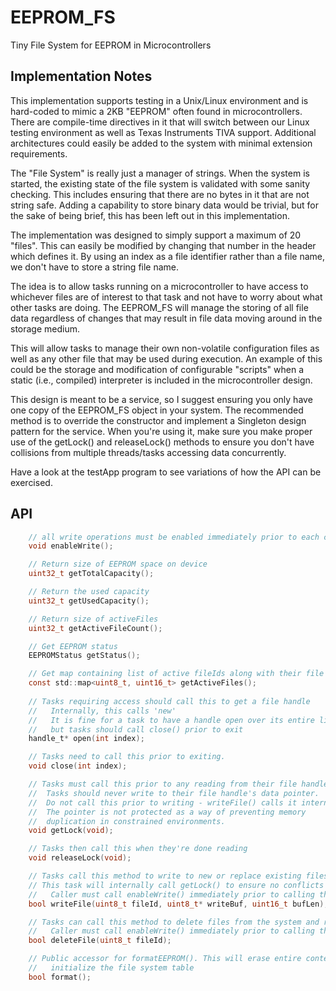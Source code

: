 # EEPROM_FS
Tiny File System for EEPROM in Microcontrollers

## Implementation Notes
This implementation supports testing in a Unix/Linux environment and is hard-coded to mimic a 2KB "EEPROM" often found in microcontrollers. There are compile-time directives in it that will switch between our Linux testing environment as well as Texas Instruments TIVA support. Additional architectures could easily be added to the system with minimal extension requirements.

The "File System" is really just a manager of strings. When the system is started, the existing state of the file system is validated with some sanity checking. This includes ensuring that there are no bytes in it that are not string safe. Adding a capability to store binary data would be trivial, but for the sake of being brief, this has been left out in this implementation.

The implementation was designed to simply support a maximum of 20 "files". This can easily be modified by changing that number in the header which defines it. By using an index as a file identifier rather than a file name, we don't have to store a string file name.

The idea is to allow tasks running on a microcontroller to have access to whichever files are of interest to that task and not have to worry about what other tasks are doing. The EEPROM_FS will manage the storing of all file data regardless of changes that may result in file data moving around in the storage medium.

This will allow tasks to manage their own non-volatile configuration files as well as any other file that may be used during execution. An example of this could be the storage and modification of configurable "scripts" when a static (i.e., compiled) interpreter is included in the microcontroller design.

This design is meant to be a service, so I suggest ensuring you only have one copy of the EEPROM_FS object in your system. The recommended method is to override the constructor and implement a Singleton design pattern for the service. When you're using it, make sure you make proper use of the getLock() and releaseLock() methods to ensure you don't have collisions from multiple threads/tasks accessing data concurrently.

Have a look at the testApp program to see variations of how the API can be exercised.

## API
``` C
    // all write operations must be enabled immediately prior to each call
    void enableWrite();

    // Return size of EEPROM space on device
    uint32_t getTotalCapacity();

    // Return the used capacity
    uint32_t getUsedCapacity();

    // Return size of activeFiles
    uint32_t getActiveFileCount();

    // Get EEPROM status
    EEPROMStatus getStatus();

    // Get map containing list of active fileIds along with their file size
    const std::map<uint8_t, uint16_t> getActiveFiles();
    
    // Tasks requiring access should call this to get a file handle
    //   Internally, this calls 'new'
    //   It is fine for a task to have a handle open over its entire lifetime,
    //   but tasks should call close() prior to exit
    handle_t* open(int index);

    // Tasks need to call this prior to exiting.
    void close(int index);

    // Tasks must call this prior to any reading from their file handle to avoid collisions
    //  Tasks should never write to their file handle's data pointer.
    //  Do not call this prior to writing - writeFile() calls it internally
    //  The pointer is not protected as a way of preventing memory
    //  duplication in constrained environments.
    void getLock(void);

    // Tasks then call this when they're done reading
    void releaseLock(void);

    // Tasks call this method to write to new or replace existing files
    // This task will internally call getLock() to ensure no conflicts happen during write operations
    //   Caller must call enableWrite() immediately prior to calling this method
    bool writeFile(uint8_t fileId, uint8_t* writeBuf, uint16_t bufLen);

    // Tasks can call this method to delete files from the system and reclaim the space associated
    //   Caller must call enableWrite() immediately prior to calling this method
    bool deleteFile(uint8_t fileId);

    // Public accessor for formatEEPROM(). This will erase entire contents of EEPROM and
    //   initialize the file system table
    bool format();
```
